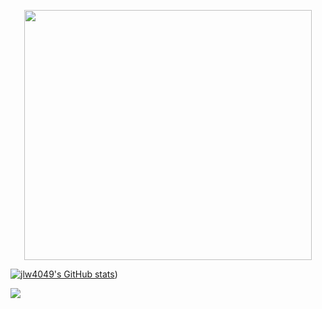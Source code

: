 
<p align="center">
  <img width="460" height="400" src="https://user-images.githubusercontent.com/48299282/212203899-91e2e2ba-d8a6-40f1-8869-bf3513115f81.png">
</p>

[![jlw4049's GitHub stats](https://github-readme-stats-git-masterrstaa-rickstaa.vercel.app/api?username=jlw4049)](https://github.com/anuraghazra/github-readme-stats))

![](https://komarev.com/ghpvc/?username=jlw4049&color=brightgreen&style=plastic)
